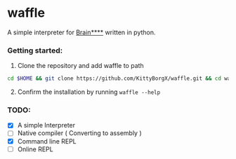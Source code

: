 # waffle

A simple interpreter for [Brain\*\*\*\*](https://en.wikipedia.org/wiki/Brainfuck) written in python.

### Getting started:

1. Clone the repository and add waffle to path

```sh
cd $HOME && git clone https://github.com/KittyBorgX/waffle.git && cd waffle && chmod +x install.py && ./install.py
```

2. Confirm the installation by running `waffle --help`

### TODO:

- [x] A simple Interpreter
- [ ] Native compiler ( Converting to assembly )
- [x] Command line REPL
- [ ] Online REPL
